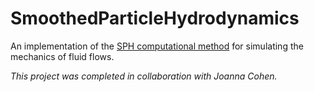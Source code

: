 # SmoothedParticleHydrodynamics
An implementation of the [SPH computational method](http://rlguy.com/sphfluidsim/) for simulating the mechanics of fluid flows.

_This project was completed in collaboration with Joanna Cohen._
